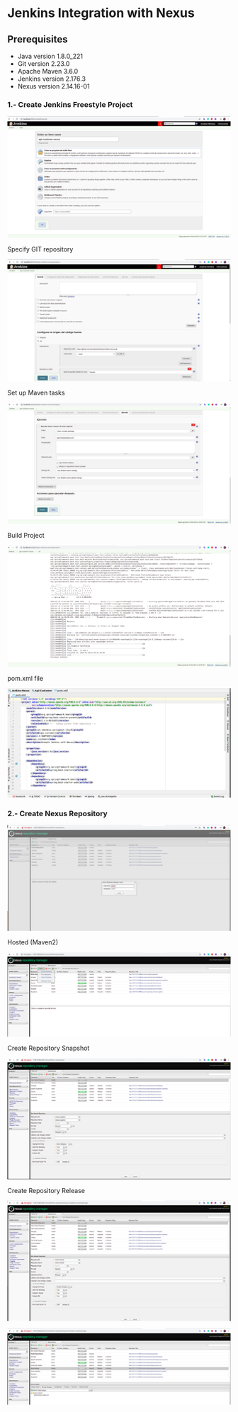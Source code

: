 # Jenkins Integration with Nexus

## Prerequisites
* Java version 1.8.0_221
* Git version 2.23.0
* Apache Maven 3.6.0
* Jenkins version 2.176.3
* Nexus version 2.14.16-01

### 1.- Create Jenkins Freestyle Project 

![Screenshot](prtsc/Jenkins-Nexus-1.png)

Specify GIT repository

![Screenshot](prtsc/Jenkins-Nexus-1.1.png)

Set up Maven tasks

![Screenshot](prtsc/Jenkins-Nexus-1.2.png)

Build Project

![Screenshot](prtsc/Jenkins-Nexus-1.3.png)

pom.xml file

![Screenshot](prtsc/Jenkins-Nexus-1.4.png)

### 2.- Create Nexus Repository 

![Screenshot](prtsc/Jenkins-Nexus-2.png)

Hosted (Maven2)

![Screenshot](prtsc/Jenkins-Nexus-2.1.png)

Create Repository Snapshot

![Screenshot](prtsc/Jenkins-Nexus-2.2.png)

Create Repository Release

![Screenshot](prtsc/Jenkins-Nexus-2.3.png)

![Screenshot](prtsc/Jenkins-Nexus-2.4.png)



















